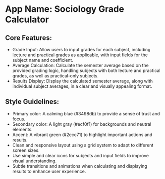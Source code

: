 # **App Name**: Sociology Grade Calculator

## Core Features:

- Grade Input: Allow users to input grades for each subject, including lecture and practical grades as applicable, with input fields for the subject name and coefficient.
- Average Calculation: Calculate the semester average based on the provided grading logic, handling subjects with both lecture and practical grades, as well as practical-only subjects.
- Results Display: Display the calculated semester average, along with individual subject averages, in a clear and visually appealing format.

## Style Guidelines:

- Primary color: A calming blue (#3498db) to provide a sense of trust and focus.
- Secondary color: A light gray (#ecf0f1) for backgrounds and neutral elements.
- Accent: A vibrant green (#2ecc71) to highlight important actions and results.
- Clean and responsive layout using a grid system to adapt to different screen sizes.
- Use simple and clear icons for subjects and input fields to improve visual understanding.
- Subtle transitions and animations when calculating and displaying results to enhance user experience.